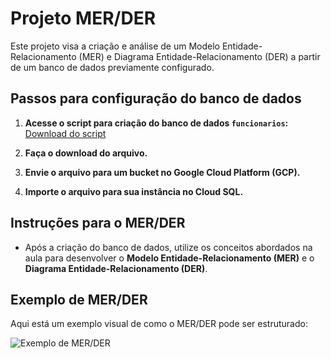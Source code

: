 # Projeto MER/DER

Este projeto visa a criação e análise de um Modelo Entidade-Relacionamento (MER) e Diagrama Entidade-Relacionamento (DER) a partir de um banco de dados previamente configurado.

## Passos para configuração do banco de dados

1. **Acesse o script para criação do banco de dados `funcionarios`:**  
   [Download do script](https://drive.google.com/file/d/1e06a5omConc6A9PQGJYUXLxiCFoTrLw-/view?usp=sharing)

2. **Faça o download do arquivo.**

3. **Envie o arquivo para um bucket no Google Cloud Platform (GCP).**

4. **Importe o arquivo para sua instância no Cloud SQL.**

## Instruções para o MER/DER

- Após a criação do banco de dados, utilize os conceitos abordados na aula para desenvolver o **Modelo Entidade-Relacionamento (MER)** e o **Diagrama Entidade-Relacionamento (DER)**.

## Exemplo de MER/DER

Aqui está um exemplo visual de como o MER/DER pode ser estruturado:

![Exemplo de MER/DER](https://via.placeholder.com/600x400.png "Exemplo de MER/DER")
